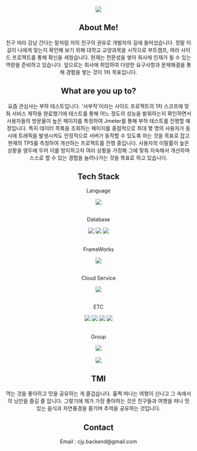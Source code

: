 <br>
<p align="center">
<img src="https://capsule-render.vercel.app/api?&type=waving&color=timeAuto&height=180&section=header&text=Jaeyoung's%20Hub&fontSize=80&animation=fadeIn&fontAlignY=60" />
</p>
<div align="center">
  <h2>About Me!</h2>
  <div>
    친구 따라 강남 간다는 말처럼 저의 친구의 권유로 개발자의 길에 들어섰습니다. 정말 이 길이 나에게 맞는지 확인해 보기 위해 대학교 교양과목을 시작으로 부트캠프, 여러 사이드 프로젝트를 통해 확신을 세웠습니다.
    현재는 전문성을 쌓아 회사에 인재가 될 수 있는 역량을 준비하고 있습니다. 앞으로는 회사에 취업하여 다양한 요구사항과 문제해결을 통해 경험을 쌓는 것이 1차 목표입니다.
  </div>
  <h2>What are you up to?</h2>
  <div>
    요즘 관심사는 부하 테스트입니다. '사부작'이라는 사이드 프로젝트의 1차 스코프에 맞춰 서비스 제작을 완료했기에 테스트를 통해 어느 정도의 성능을 발휘하는지 확인하면서
    사용자들의 방문율이 높은 페이지를 특정하여 Jmeter를 통해 부하 테스트를 진행할 예정입니다. 특히 데이터 목록을 조회하는 페이지를 중점적으로 최대 몇 명의 사용자가 동시에 트래픽을 발생시켜도 안정적으로 서버가 동작할 수 있도록 하는 것을
    목표로 잡고 현재의 TPS를 측정하여 개선하는 프로젝트를 진행 중입니다. 사용자의 이탈률이 높은 상황을 염두에 두어 이를 방지하고자 여러 상황을 가정해 그에 맞춰 지속해서 개선하며 스스로 할 수 있는 경험을 늘려나가는 것을 목표로 하고 있습니다.
  </div>
</div>
<div align="center">
  <h2>Tech Stack</h2>
</div>
<div align="center">
  <p>&nbspLanguage&nbsp</p>
    <div>
      <img src="https://img.shields.io/badge/Java-ED8B00?style=for-the-badge&logo=openjdk&logoColor=white">
<br><br>
  <p>&nbspDatabase&nbsp</p>
      <img src="https://img.shields.io/badge/MySQL-005C84?style=for-the-badge&logo=mysql&logoColor=white">
      <img src="https://img.shields.io/badge/redis-%23DD0031.svg?&style=for-the-badge&logo=redis&logoColor=white">
      <img src="https://img.shields.io/badge/PostgreSQL-316192?style=for-the-badge&logo=postgresql&logoColor=white">
<br><br>
  <p>&nbspFrameWorks&nbsp</p>
      <img src="https://img.shields.io/badge/springboot-6DB33F?style=for-the-badge&logo=springboot&logoColor=white">
<br><br>
  <p>&nbspCloud Service&nbsp</p>
      <img src="https://img.shields.io/badge/Amazon_AWS-232F3E?style=for-the-badge&logo=amazon-aws&logoColor=white">
<br><br>
  <p>&nbspETC&nbsp</p>
      <img src="https://img.shields.io/badge/GIT-E44C30?style=for-the-badge&logo=git&logoColor=white">
      <img src="https://img.shields.io/badge/IntelliJ_IDEA-000000.svg?style=for-the-badge&logo=intellij-idea&logoColor=white">
      <img src="https://img.shields.io/badge/Jmeter-B71C1C?style=for-the-badge&logo=Jmeter&logoColor=white">
      <img src="https://img.shields.io/badge/Nginx-25D366?style=for-the-badge&logo=Nginx&logoColor=white">
<br><br>
  <p>&nbspGroup&nbsp</p>
      <img src="https://img.shields.io/badge/Slack-4A154B?style=for-the-badge&logo=slack&logoColor=white">
</div>

<br>
<div align="center">
  <img src="https://github-readme-stats.vercel.app/api?username=JaeyoungChoi98&show_icons=true">
</div>

<div align="center"> 
  <h2>TMI</h2>
  먹는 것을 좋아하고 맛을 공유하는 게 즐겁습니다. 훌쩍 떠나는 여행이 신나고 그 속에서의 낭만을 즐길 줄 압니다. 그렇기에 제가 가장 좋아하는 것은 친구들과 여행을 떠나 맛있는 음식과 자연풍경을 즐기며 추억을 공유하는 것입니다.
</div>
  
<div align="center">
  <h2>Contact</h2>
    Email : cjy.backend@gmail.com
</div>
